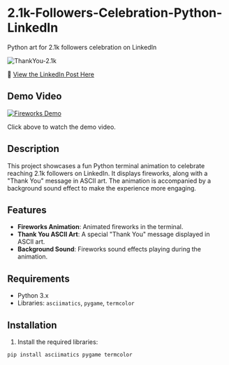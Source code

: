 # 2.1k-Followers-Celebration-Python-LinkedIn

Python art for 2.1k followers celebration on LinkedIn  

![ThankYou-2.1k](https://github.com/user-attachments/assets/3a846c7d-5b1f-4f03-ae97-95490c09b8e8)

🔗 [View the LinkedIn Post Here](https://www.linkedin.com/posts/nityagoyal1206_grateful-thankyoupost-pythondev-activity-7323689490118574080-0hDc?utm_source=share&utm_medium=member_desktop&rcm=ACoAAEaHarwBizB3PHZCMjZW8og9aC2iR6dfiko)

## Demo Video

[![Fireworks Demo](https://img.youtube.com/vi/ffaac42d-149d-4b23-a145-3fe40bdd2dff/0.jpg)](https://github.com/user-attachments/assets/ffaac42d-149d-4b23-a145-3fe40bdd2dff)

Click above to watch the demo video.

## Description

This project showcases a fun Python terminal animation to celebrate reaching 2.1k followers on LinkedIn. It displays fireworks, along with a "Thank You" message in ASCII art. The animation is accompanied by a background sound effect to make the experience more engaging.

## Features

- **Fireworks Animation**: Animated fireworks in the terminal.
- **Thank You ASCII Art**: A special "Thank You" message displayed in ASCII art.
- **Background Sound**: Fireworks sound effects playing during the animation.

## Requirements

- Python 3.x
- Libraries: `asciimatics`, `pygame`, `termcolor`

## Installation

1. Install the required libraries:

```bash
pip install asciimatics pygame termcolor
